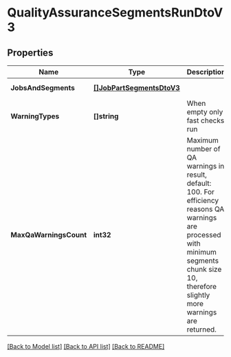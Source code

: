 # QualityAssuranceSegmentsRunDtoV3

## Properties
Name | Type | Description | Notes
------------ | ------------- | ------------- | -------------
**JobsAndSegments** | [**[]JobPartSegmentsDtoV3**](JobPartSegmentsDtoV3.md) |  | [default to null]
**WarningTypes** | **[]string** | When empty only fast checks run | [optional] [default to null]
**MaxQaWarningsCount** | **int32** | Maximum number of QA warnings in result, default: 100. For efficiency reasons QA warnings are processed with minimum segments chunk size 10, therefore slightly more warnings are returned. | [optional] [default to null]

[[Back to Model list]](../README.md#documentation-for-models) [[Back to API list]](../README.md#documentation-for-api-endpoints) [[Back to README]](../README.md)


